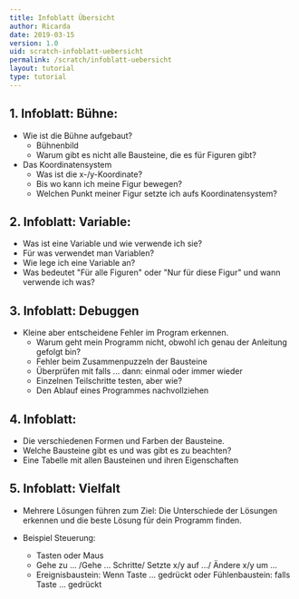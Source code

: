 ```yaml
---
title: Infoblatt Übersicht
author: Ricarda
date: 2019-03-15
version: 1.0
uid: scratch-infoblatt-uebersicht
permalink: /scratch/infoblatt-uebersicht
layout: tutorial
type: tutorial
---
```


## 1. Infoblatt: Bühne:
- Wie ist die Bühne aufgebaut?
    - Bühnenbild
    - Warum gibt es nicht alle Bausteine, die es für Figuren gibt?
- Das Koordinatensystem
    - Was ist die x-/y-Koordinate?
    - Bis wo kann ich meine Figur bewegen?
    - Welchen Punkt meiner Figur setzte ich aufs Koordinatensystem?

## 2. Infoblatt: Variable:
- Was ist eine Variable und wie verwende ich sie?
- Für was verwendet man Variablen?
- Wie lege ich eine Variable an?
- Was bedeutet "Für alle Figuren" oder "Nur für diese Figur" und wann verwende ich was?

## 3. Infoblatt: Debuggen
- Kleine aber entscheidene Fehler im Program erkennen.
    - Warum geht mein Programm nicht, obwohl ich genau der Anleitung gefolgt bin?
    - Fehler beim Zusammenpuzzeln der Bausteine
    - Überprüfen mit falls ... dann:
        einmal oder immer wieder
    - Einzelnen Teilschritte testen, aber wie?
    - Den Ablauf eines Programmes nachvollziehen

## 4. Infoblatt:
- Die verschiedenen Formen und Farben der Bausteine.
- Welche Bausteine gibt es und was gibt es zu beachten?
- Eine Tabelle mit allen Bausteinen und ihren Eigenschaften

## 5. Infoblatt: Vielfalt
- Mehrere Lösungen führen zum Ziel: Die Unterschiede der Lösungen erkennen und die beste Lösung für dein Programm finden.

- Beispiel Steuerung: 
    - Tasten oder Maus
    - Gehe zu ... /Gehe ... Schritte/ Setzte x/y auf .../ Ändere x/y um ...
    - Ereignisbaustein: Wenn Taste ... gedrückt oder Fühlenbaustein: falls Taste ...  gedrückt